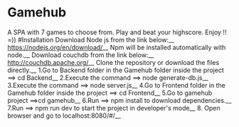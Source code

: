 # Gamehub
A SPA with 7 games to choose from. Play and beat your highscore. Enjoy !! =))
#Installation
Download Node js from the link below:__
https://nodejs.org/en/download/__
Npm will be installed automatically with node.__
Download couchdb from the link below:__
http://couchdb.apache.org/__
Clone the repository or download the files directly.__
	1.Go to Backend folder in the Gamehub folder inside the project ==> cd Backend__
	2.Execute the command ==> node generate-db.js__
	3.Execute the command ==> node server.js__
	4.Go to Frontend folder in the Gamehub folder inside the project ==> cd Frontend__
	5.Go to gamehub project ==>cd gamehub__
	6.Run ==> npm install to download dependencies.__
	7.Run ==> npm run dev to start the project in developer's mode__
	8. Open browser and go to localhost:8080/#/__
